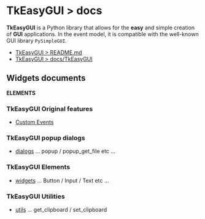 # TkEasyGUI > docs

**TkEasyGUI** is a Python library that allows for the **easy** and simple creation of **GUI** applications.
In the event model, it is compatible with the well-known GUI library `PySimpleGUI`.

- [TkEasyGUI > README.md](https://github.com/kujirahand/tkeasygui-python/blob/main/README.md)
- [TkEasyGUI > docs/TkEasyGUI](https://github.com/kujirahand/tkeasygui-python/blob/main/docs/TkEasyGUI/index.md)

## Widgets documents

__ELEMENTS__

### TkEasyGUI Original features

- [Custom Events](/docs/custom_events.md)

### TkEasyGUI popup dialogs

- [dialogs](/docs/TkEasyGUI/dialogs-py.md) ... popup / popup_get_file etc ...

### TkEasyGUI Elements

- [widgets](/docs/TkEasyGUI/widgets-py.md) ... Button / Input / Text etc ...

### TkEasyGUI Utilities

- [utils](/docs/TkEasyGUI/utils-py.md) ... get_clipboard / set_clipboard

